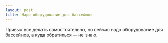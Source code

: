 ```yaml
---
layout: post 
title: Надо оборудование для бассейнов 
--- 
```

Привык все делать самостоятельно, но сейчас надо оборудование для бассейнов, а куда обратиться — не знаю.